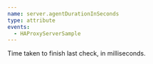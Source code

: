 ```yaml
---
name: server.agentDurationInSeconds
type: attribute
events:
  - HAProxyServerSample
---
```


Time taken to finish last check, in milliseconds.